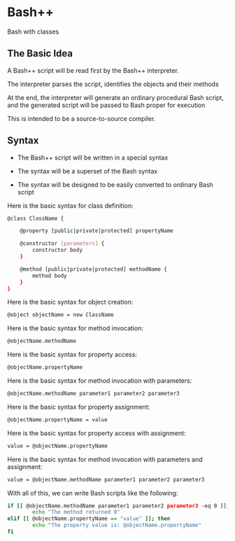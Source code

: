 # Bash++

Bash with classes

## The Basic Idea

A Bash++ script will be read first by the Bash++ interpreter.

The interpreter parses the script, identifies the objects and their methods

At the end, the interpreter will generate an ordinary procedural Bash script, and the generated script will be passed to Bash proper for execution

This is intended to be a source-to-source compiler.

## Syntax

 - The Bash++ script will be written in a special syntax

 - The syntax will be a superset of the Bash syntax

 - The syntax will be designed to be easily converted to ordinary Bash script

Here is the basic syntax for class definition:

```sh
@class ClassName {

	@property [public|private|protected] propertyName

	@constructor [parameters] {
		constructor body
	}

	@method [public|private|protected] methodName {
		method body
	}
}
```

Here is the basic syntax for object creation:

```sh
@object objectName = new ClassName
```

Here is the basic syntax for method invocation:

```sh
@objectName.methodName
```

Here is the basic syntax for property access:

```sh
@objectName.propertyName
```

Here is the basic syntax for method invocation with parameters:

```sh
@objectName.methodName parameter1 parameter2 parameter3
```

Here is the basic syntax for property assignment:

```sh
@objectName.propertyName = value
```


Here is the basic syntax for property access with assignment:

```sh
value = @objectName.propertyName
```

Here is the basic syntax for method invocation with parameters and assignment:

```sh
value = @objectName.methodName parameter1 parameter2 parameter3
```

With all of this, we can write Bash scripts like the following:

```sh
if [[ @objectName.methodName parameter1 parameter2 parameter3 -eq 0 ]]; then
		echo "The method returned 0"
elif [[ @objectName.propertyName == "value" ]]; then
		echo "The property value is: @objectName.propertyName"
fi
```